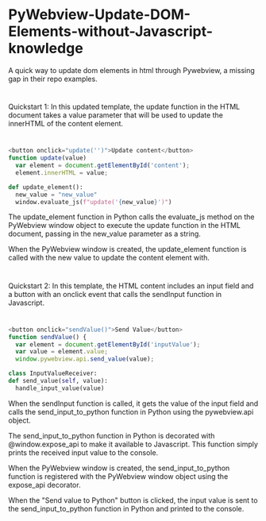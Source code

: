 # PyWebview-Update-DOM-Elements-without-Javascript-knowledge
A quick way to update dom elements in html through Pywebview, a missing gap in their repo examples. 

#
Quickstart 1: In this updated template, the update function in the HTML document takes a value parameter that will be used to update the innerHTML of the content element.
#
```javascript 
<button onclick="update('')">Update content</button>
function update(value) 
  var element = document.getElementById('content');
  element.innerHTML = value;
```

```python
def update_element():
  new_value = "new_value"
  window.evaluate_js(f"update('{new_value}')")
```
The update_element function in Python calls the evaluate_js method on the PyWebview window object to execute the update function in the HTML document, passing in the new_value parameter as a string.

When the PyWebview window is created, the update_element function is called with the new value to update the content element with.

#
Quickstart 2: In this template, the HTML content includes an input field and a button with an onclick event that calls the sendInput function in Javascript.
#
```javascript 
<button onclick="sendValue()">Send Value</button>
function sendValue() {
  var element = document.getElementById('inputValue');
  var value = element.value;
  window.pywebview.api.send_value(value);
```


```python
class InputValueReceiver:
def send_value(self, value): 
  handle_input_value(value)
```

When the sendInput function is called, it gets the value of the input field and calls the send_input_to_python function in Python using the pywebview.api object.

The send_input_to_python function in Python is decorated with @window.expose_api to make it available to Javascript. This function simply prints the received input value to the console.

When the PyWebview window is created, the send_input_to_python function is registered with the PyWebview window object using the expose_api decorator.

When the "Send value to Python" button is clicked, the input value is sent to the send_input_to_python function in Python and printed to the console.




